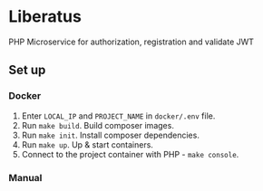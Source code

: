 # Liberatus
PHP Microservice for authorization, registration and validate JWT
 
## Set up
### Docker
1. Enter `LOCAL_IP` and `PROJECT_NAME` in `docker/.env` file.
2. Run `make build`. Build composer images.
3. Run `make init`. Install composer dependencies.
4. Run `make up`. Up & start containers.
5. Connect to the project container with PHP - `make console`.
 
 ### Manual
 

